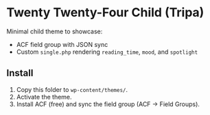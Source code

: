 # Twenty Twenty-Four Child (Tripa)

Minimal child theme to showcase:
- ACF field group with JSON sync
- Custom `single.php` rendering `reading_time`, `mood`, and `spotlight`

## Install
1. Copy this folder to `wp-content/themes/`.
2. Activate the theme.
3. Install ACF (free) and sync the field group (ACF → Field Groups).